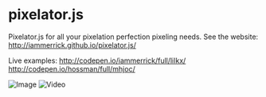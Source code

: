 pixelator.js
============

Pixelator.js for all your pixelation perfection pixeling needs. See the website: http://iammerrick.github.io/pixelator.js/

Live examples: 
http://codepen.io/iammerrick/full/liIkx/
http://codepen.io/hossman/full/mhjoc/

![Image](http://f.cl.ly/items/1q0Y0k2Q470D442e2D3w/image.png)
![Video](http://f.cl.ly/items/2x3I3u251r3B1t2L1F32/video.png)
